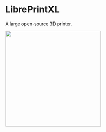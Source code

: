 # LibrePrintXL
A large open-source 3D printer.

<img src="https://github.com/user-attachments/assets/a1b03726-098b-466c-b7b9-7ed80306d6e1" width="300">
